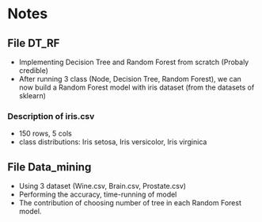 # Notes
## File DT_RF
- Implementing Decision Tree and Random Forest from scratch (Probaly credible)
- After running 3 class (Node, Decision Tree, Random Forest), we can now build a Random Forest model with iris dataset (from the datasets of sklearn) 
### Description of iris.csv
- 150 rows, 5 cols
- class distributions: Iris setosa, Iris versicolor, Iris virginica
## File Data_mining
- Using 3 dataset (Wine.csv, Brain.csv, Prostate.csv)
- Performing the accuracy, time-running of model
- The contribution of choosing number of tree in each Random Forest model. 